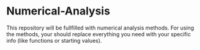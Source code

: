 # Numerical-Analysis

This repository will be fullfilled with numerical analysis methods. For using the methods, your should
replace everything you need with your specific info (like functions or starting values).
